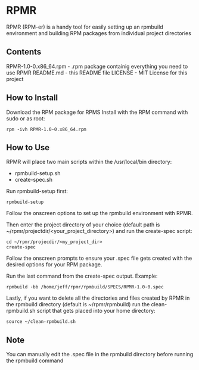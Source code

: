 # RPMR

RPMR (RPM-er) is a handy tool for easily setting up an rpmbuild 
environment and building RPM packages from individual project directories

## Contents

RPMR-1.0-0.x86_64.rpm - .rpm package containig everything you need to use RPMR
README.md - this README file
LICENSE - MIT License for this project

## How to Install

Download the RPM package for RPMS
Install with the RPM command with sudo or as root: 

```
rpm -ivh RPMR-1.0-0.x86_64.rpm
``` 

## How to Use 

RPMR will place two main scripts within the /usr/local/bin directory:

- rpmbuild-setup.sh
- create-spec.sh 

Run rpmbuild-setup first:

```
rpmbuild-setup
``` 

Follow the onscreen options to set up the rpmbuild environment with RPMR.

Then enter the project directory of your choice (default path is 
~/rpmr/projectdir/<your_project_directory>) and run the create-spec script:

```
cd ~/rpmr/projecdir/<my_project_dir>
create-spec
```

Follow the onscreen prompts to ensure your .spec file gets created with
the desired options for your RPM package.

Run the last command from the create-spec output. Example:
```
rpmbuild -bb /home/jeff/rpmr/rpmbuild/SPECS/RPMR-1.0-0.spec
```

Lastly, if you want to delete all the directories and files created by 
RPMR in the rpmbuild directory (default is ~/rpmr/rpmbuild) run the 
clean-rpmbuild.sh script that gets placed into your home directory:

```
source ~/clean-rpmbuild.sh 
```

## Note

You can manually edit the .spec file in the rpmbuild directory before 
running the rpmbuild command